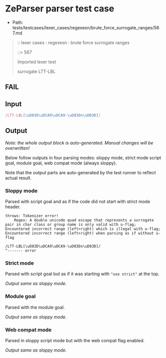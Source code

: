 # ZeParser parser test case

- Path: tests/testcases/lexer_cases/regexesn/brute_force_surrogate_ranges/567.md

> :: lexer cases : regexesn : brute force surrogate ranges
>
> ::> 567
>
> Imported lexer test
>
> surrogate LTT-LBL

## FAIL

## Input

`````js
/LTT-LBL[\uD83D\uDCA9\uDCA9-\uD83Dx\uD83D]/
`````

## Output

_Note: the whole output block is auto-generated. Manual changes will be overwritten!_

Below follow outputs in four parsing modes: sloppy mode, strict mode script goal, module goal, web compat mode (always sloppy).

Note that the output parts are auto-generated by the test runner to reflect actual result.

### Sloppy mode

Parsed with script goal and as if the code did not start with strict mode header.

`````
throws: Tokenizer error!
    Regex: A double unicode quad escape that represents a surrogate pair in char class or group name is only valid with u-flag; Encountered incorrect range (left>right) which is illegal with u-flag; Encountered incorrect range (left>right) when parsing as if without u-flag

/LTT-LBL[\uD83D\uDCA9\uDCA9-\uD83Dx\uD83D]/
^------- error
`````

### Strict mode

Parsed with script goal but as if it was starting with `"use strict"` at the top.

_Output same as sloppy mode._

### Module goal

Parsed with the module goal.

_Output same as sloppy mode._

### Web compat mode

Parsed in sloppy script mode but with the web compat flag enabled.

_Output same as sloppy mode._
